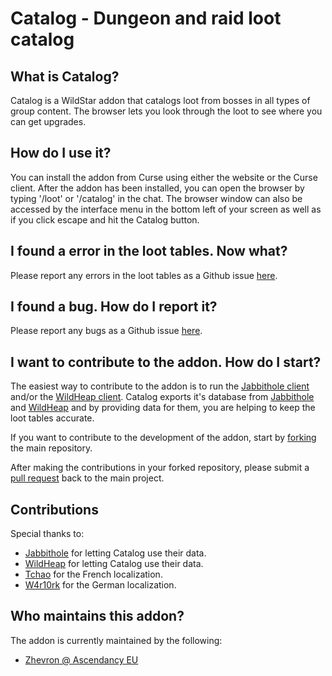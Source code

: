 Catalog - Dungeon and raid loot catalog
====================================================

## What is Catalog?

Catalog is a WildStar addon that catalogs loot from bosses in all types of group content.
The browser lets you look through the loot to see where you can get upgrades.

## How do I use it?

You can install the addon from Curse using either the website or the Curse client.
After the addon has been installed, you can open the browser by typing '/loot' or '/catalog' in the chat.
The browser window can also be accessed by the interface menu in the bottom left of your screen as well as if you click escape and hit the Catalog button.

## I found a error in the loot tables. Now what?

Please report any errors in the loot tables as a Github issue [here](https://github.com/zhevron/Catalog/issues).

## I found a bug. How do I report it?

Please report any bugs as a Github issue [here](https://github.com/zhevron/Catalog/issues).

## I want to contribute to the addon. How do I start?

The easiest way to contribute to the addon is to run the [Jabbithole client](http://www.jabbithole.com/pages/client) and/or the [WildHeap client](https://www.wildheap.com/client). Catalog exports it's database from [Jabbithole](http://www.jabbithole.com) and [WildHeap](https://www.wildheap.com) and by providing data for them, you are helping to keep the loot tables accurate.

If you want to contribute to the development of the addon, start by [forking](https://github.com/zhevron/Catalog/fork) the main repository.

After making the contributions in your forked repository, please submit a [pull request](https://github.com/zhevron/Catalog/pulls) back to the main project.

## Contributions

Special thanks to:
* [Jabbithole](http://www.jabbithole.com) for letting Catalog use their data.
* [WildHeap](https://www.wildheap.com) for letting Catalog use their data.
* [Tchao](http://www.curse.com/users/Tchao) for the French localization.
* [W4r10rk](http://www.curse.com/users/W4r10rk) for the German localization.

## Who maintains this addon?

The addon is currently maintained by the following:
* [Zhevron @ Ascendancy EU](https://www.curse.com/users/_Zhevron)
